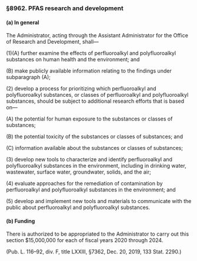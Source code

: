 ### §8962. PFAS research and development ###

#### (a) In general ####

The Administrator, acting through the Assistant Administrator for the Office of Research and Development, shall—

(1)(A) further examine the effects of perfluoroalkyl and polyfluoroalkyl substances on human health and the environment; and

(B) make publicly available information relating to the findings under subparagraph (A);

(2) develop a process for prioritizing which perfluoroalkyl and polyfluoroalkyl substances, or classes of perfluoroalkyl and polyfluoroalkyl substances, should be subject to additional research efforts that is based on—

(A) the potential for human exposure to the substances or classes of substances;

(B) the potential toxicity of the substances or classes of substances; and

(C) information available about the substances or classes of substances;

(3) develop new tools to characterize and identify perfluoroalkyl and polyfluoroalkyl substances in the environment, including in drinking water, wastewater, surface water, groundwater, solids, and the air;

(4) evaluate approaches for the remediation of contamination by perfluoroalkyl and polyfluoroalkyl substances in the environment; and

(5) develop and implement new tools and materials to communicate with the public about perfluoroalkyl and polyfluoroalkyl substances.

#### (b) Funding ####

There is authorized to be appropriated to the Administrator to carry out this section $15,000,000 for each of fiscal years 2020 through 2024.

(Pub. L. 116–92, div. F, title LXXIII, §7362, Dec. 20, 2019, 133 Stat. 2290.)